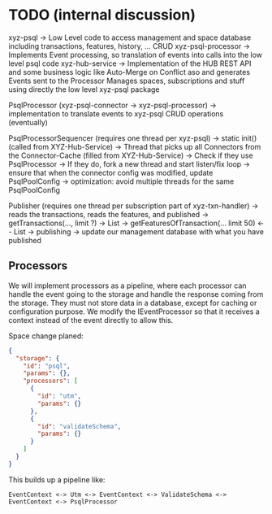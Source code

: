 # TODO (internal discussion)

xyz-psql -> Low Level code to access management and space database including transactions, features, history, ...
CRUD
xyz-psql-processor -> Implements Event processing, so translation of events into calls into the low level psql code
xyz-hub-service    -> Implementation of the HUB REST API and some business logic like Auto-Merge on Conflict aso and generates
Events sent to the Processor
Manages spaces, subscriptions and stuff using directly the low level xyz-psql package

PsqlProcessor (xyz-psql-connector -> xyz-psql-processor)
-> implementation to translate events to xyz-psql CRUD operations (eventually)

PsqlProcessorSequencer (requires one thread per xyz-psql)
-> static init() (called from XYZ-Hub-Service)
-> Thread that picks up all Connectors from the Connector-Cache (filled from XYZ-Hub-Service)
-> Check if they use PsqlProcessor
-> If they do, fork a new thread and start listen/fix loop
-> ensure that when the connector config was modified, update PsqlPoolConfig
-> optimization: avoid multiple threads for the same PsqlPoolConfig

Publisher (requires one thread per subscription part of xyz-txn-handler)
-> reads the transactions, reads the features, and published
-> getTransactions(..., limit ?) -> List<Transaction>
-> getFeaturesOfTransaction(... limit 50) <-- List<Feature>
-> publishing
-> update our management database with what you have published

## Processors

We will implement processors as a pipeline, where each processor can handle the event going to the
storage and handle the response coming from the storage. They must not store data in a database,
except for caching or configuration purpose. We modify the IEventProcessor so that it receives
a context instead of the event directly to allow this.

Space change planed:

```json
{
  "storage": {
    "id": "psql",
    "params": {},
    "processors": [
      {
        "id": "utm",
        "params": {}
      },
      {
        "id": "validateSchema",
        "params": {}
      }
    ]
  }
}
```

This builds up a pipeline like:

`EventContext <-> Utm <-> EventContext <-> ValidateSchema <-> EventContext <-> PsqlProcessor` 


